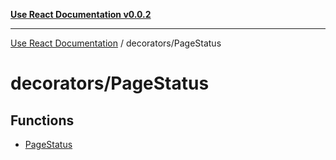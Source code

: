 [**Use React Documentation v0.0.2**](../../README.md)

***

[Use React Documentation](../../modules.md) / decorators/PageStatus

# decorators/PageStatus

## Functions

- [PageStatus](functions/PageStatus.md)
